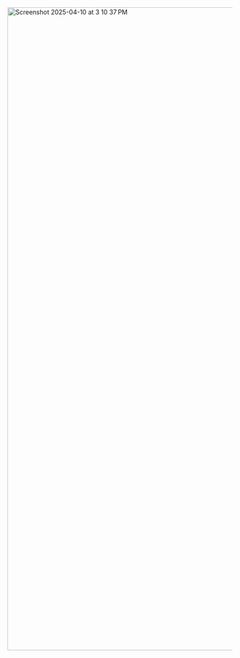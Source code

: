 <img width="1440" alt="Screenshot 2025-04-10 at 3 10 37 PM" src="https://github.com/user-attachments/assets/759d6e37-3e00-434f-8431-c1707d93fc75" />

